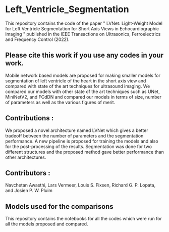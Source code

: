 # Left_Ventricle_Segmentation

This repository contains the code of the paper " LVNet: Light-Weight Model for Left Ventricle Segmentation for Short Axis Views in Echocardiographic Imaging " published in the IEEE Transactions on Ultrasonics, Ferroelectrics and Frequency Control (2022).


## Please cite this work if you use any codes in your work.


Mobile network based models are proposed for making smaller models for segmentation of left ventricle of the heart in the short axis view and  compared with state of the art techniques for ultrasound imaging. We compared our models with other state of the art techniques such as UNet, MiniNetV2,
and FCdDN and compared our models in terms of size, number of parameters as well as the various figures of merit. 

## Contributions :
We proposed a novel architecture named LVNet which gives a better tradeoff between the number of parameters and the segmentation performance.
A new pipeline is proposed for training the models and also for the post-processing of the results.
Segmentation was done for two different structures and the proposed method gave better performance than other architectures.


## Contributors : 
Navchetan Awasthi, Lars Vermeer, Louis S. Fixsen, Richard G. P. Lopata, and Josien P. W. Pluim

## Models used for the comparisons
This repository contains the notebooks for all the codes which were run for all the models proposed and compared.

